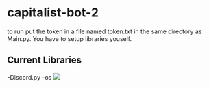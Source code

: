 # capitalist-bot-2
to run put the token in a file named token.txt in the same directory as Main.py. You have to setup libraries youself.
## Current Libraries
-Discord.py
-os
<a href="https://discord.gg/BUjCqvcXSQ"><img src="https://cdn.discordapp.com/attachments/552310356853391360/759841593708249101/ezgif.com-gif-maker.gif"></a>